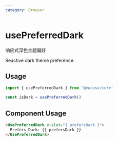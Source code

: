 ```yaml
---
category: Browser
---
```


# usePreferredDark

响应式深色主题偏好

Reactive dark theme preference.

## Usage

```js
import { usePreferredDark } from '@vueuse/core'

const isDark = usePreferredDark()
```

## Component Usage

```html
<UsePreferredDark v-slot="{ prefersDark }">
  Prefers Dark: {{ prefersDark }}
</UsePreferredDark>
```
